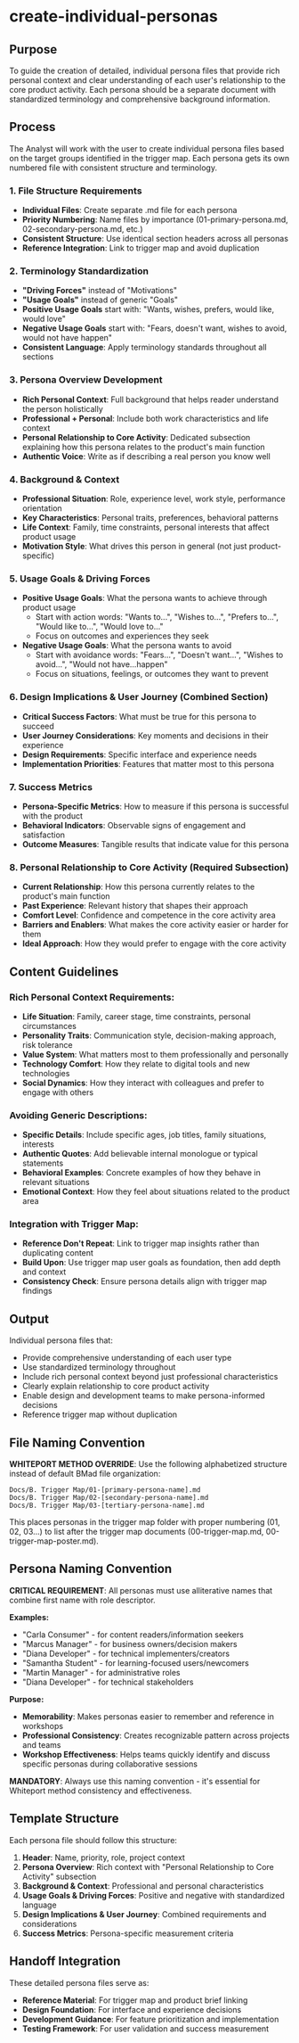 # create-individual-personas

## Purpose

To guide the creation of detailed, individual persona files that provide rich personal context and clear understanding of each user's relationship to the core product activity. Each persona should be a separate document with standardized terminology and comprehensive background information.

## Process

The Analyst will work with the user to create individual persona files based on the target groups identified in the trigger map. Each persona gets its own numbered file with consistent structure and terminology.

### 1. File Structure Requirements
- **Individual Files**: Create separate .md file for each persona
- **Priority Numbering**: Name files by importance (01-primary-persona.md, 02-secondary-persona.md, etc.)
- **Consistent Structure**: Use identical section headers across all personas
- **Reference Integration**: Link to trigger map and avoid duplication

### 2. Terminology Standardization
- **"Driving Forces"** instead of "Motivations"
- **"Usage Goals"** instead of generic "Goals"
- **Positive Usage Goals** start with: "Wants, wishes, prefers, would like, would love"
- **Negative Usage Goals** start with: "Fears, doesn't want, wishes to avoid, would not have happen"
- **Consistent Language**: Apply terminology standards throughout all sections

### 3. Persona Overview Development
- **Rich Personal Context**: Full background that helps reader understand the person holistically
- **Professional + Personal**: Include both work characteristics and life context
- **Personal Relationship to Core Activity**: Dedicated subsection explaining how this persona relates to the product's main function
- **Authentic Voice**: Write as if describing a real person you know well

### 4. Background & Context
- **Professional Situation**: Role, experience level, work style, performance orientation
- **Key Characteristics**: Personal traits, preferences, behavioral patterns
- **Life Context**: Family, time constraints, personal interests that affect product usage
- **Motivation Style**: What drives this person in general (not just product-specific)

### 5. Usage Goals & Driving Forces
- **Positive Usage Goals**: What the persona wants to achieve through product usage
  - Start with action words: "Wants to...", "Wishes to...", "Prefers to...", "Would like to...", "Would love to..."
  - Focus on outcomes and experiences they seek
- **Negative Usage Goals**: What the persona wants to avoid
  - Start with avoidance words: "Fears...", "Doesn't want...", "Wishes to avoid...", "Would not have...happen"
  - Focus on situations, feelings, or outcomes they want to prevent

### 6. Design Implications & User Journey (Combined Section)
- **Critical Success Factors**: What must be true for this persona to succeed
- **User Journey Considerations**: Key moments and decisions in their experience
- **Design Requirements**: Specific interface and experience needs
- **Implementation Priorities**: Features that matter most to this persona

### 7. Success Metrics
- **Persona-Specific Metrics**: How to measure if this persona is successful with the product
- **Behavioral Indicators**: Observable signs of engagement and satisfaction
- **Outcome Measures**: Tangible results that indicate value for this persona

### 8. Personal Relationship to Core Activity (Required Subsection)
- **Current Relationship**: How this persona currently relates to the product's main function
- **Past Experience**: Relevant history that shapes their approach
- **Comfort Level**: Confidence and competence in the core activity area
- **Barriers and Enablers**: What makes the core activity easier or harder for them
- **Ideal Approach**: How they would prefer to engage with the core activity

## Content Guidelines

### Rich Personal Context Requirements:
- **Life Situation**: Family, career stage, time constraints, personal circumstances
- **Personality Traits**: Communication style, decision-making approach, risk tolerance
- **Value System**: What matters most to them professionally and personally
- **Technology Comfort**: How they relate to digital tools and new technologies
- **Social Dynamics**: How they interact with colleagues and prefer to engage with others

### Avoiding Generic Descriptions:
- **Specific Details**: Include specific ages, job titles, family situations, interests
- **Authentic Quotes**: Add believable internal monologue or typical statements
- **Behavioral Examples**: Concrete examples of how they behave in relevant situations
- **Emotional Context**: How they feel about situations related to the product area

### Integration with Trigger Map:
- **Reference Don't Repeat**: Link to trigger map insights rather than duplicating content
- **Build Upon**: Use trigger map user goals as foundation, then add depth and context
- **Consistency Check**: Ensure persona details align with trigger map findings

## Output

Individual persona files that:
- Provide comprehensive understanding of each user type
- Use standardized terminology throughout
- Include rich personal context beyond just professional characteristics
- Clearly explain relationship to core product activity
- Enable design and development teams to make persona-informed decisions
- Reference trigger map without duplication

## File Naming Convention

**WHITEPORT METHOD OVERRIDE**: Use the following alphabetized structure instead of default BMad file organization:

```
Docs/B. Trigger Map/01-[primary-persona-name].md
Docs/B. Trigger Map/02-[secondary-persona-name].md
Docs/B. Trigger Map/03-[tertiary-persona-name].md
```

This places personas in the trigger map folder with proper numbering (01, 02, 03...) to list after the trigger map documents (00-trigger-map.md, 00-trigger-map-poster.md).

## Persona Naming Convention

**CRITICAL REQUIREMENT**: All personas must use alliterative names that combine first name with role descriptor.

**Examples:**
- "Carla Consumer" - for content readers/information seekers
- "Marcus Manager" - for business owners/decision makers  
- "Diana Developer" - for technical implementers/creators
- "Samantha Student" - for learning-focused users/newcomers
- "Martin Manager" - for administrative roles
- "Diana Developer" - for technical stakeholders

**Purpose:**
- **Memorability**: Makes personas easier to remember and reference in workshops
- **Professional Consistency**: Creates recognizable pattern across projects and teams
- **Workshop Effectiveness**: Helps teams quickly identify and discuss specific personas during collaborative sessions

**MANDATORY**: Always use this naming convention - it's essential for Whiteport method consistency and effectiveness.

## Template Structure

Each persona file should follow this structure:
1. **Header**: Name, priority, role, project context
2. **Persona Overview**: Rich context with "Personal Relationship to Core Activity" subsection
3. **Background & Context**: Professional and personal characteristics
4. **Usage Goals & Driving Forces**: Positive and negative with standardized language
5. **Design Implications & User Journey**: Combined requirements and considerations
6. **Success Metrics**: Persona-specific measurement criteria

## Handoff Integration

These detailed persona files serve as:
- **Reference Material**: For trigger map and product brief linking
- **Design Foundation**: For interface and experience decisions
- **Development Guidance**: For feature prioritization and implementation
- **Testing Framework**: For user validation and success measurement

